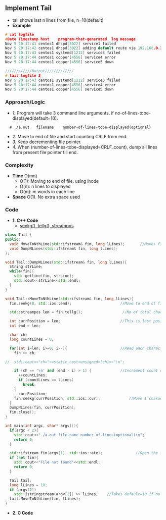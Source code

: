 ## Implement Tail
- tail shows last n lines from file, n=10(default)
- **Example**
```c
# cat logfile
#Date Timestamp host    program-that-generated  log message
Nov 5 20:17:41 centos1 dhcpd[3022] service1 failed
Nov 5 20:17:42 centos1 dhcpd[3022] adding default route via 192.168.0.1 metric 0
Nov 5 20:17:43 centos1 systemd[1212] service3 failed
Nov 5 20:17:44 centos1 copper[4556] service4 error
Nov 5 20:17:44 centos1 copper[4556] service5 down

////////////Output/////////////
# tail logfile 3
Nov 5 20:17:43 centos1 systemd[1212] service3 failed
Nov 5 20:17:44 centos1 copper[4556] service4 error
Nov 5 20:17:44 centos1 copper[4556] service5 down
```

### Approach/Logic
- *1.* Program will take 3 command line arguments. if no-of-lines-tobe-displayed(default=10).
```
  # ./a.out   filename    number-of-lines-tobe-displayed(optional)
```
- *2.* Move to end of file and start counting CRLF from end. 
- *3.* Keep decrementing file pointer. 
- *4.* When (number-of-lines-tobe-displayed=CRLF_count), dump all lines from present file pointer till end.

### Complexity
- **Time** O(mn)
  - O(1): Moving to end of file. using inode
  - O(n): n lines to displayed
  - O(m): m words in each line
- **Space** O(1). No extra space used

### Code
- **1. C++ Code**
  - [seekg(), tellg(), streampos](/Languages/Programming_Languages/c%2B%2B/Libraries_FileHandling/Streams/File_Handling/Functions/README.md)
```c++
class Tail {
public:
  void MoveToNthLine(std::ifstream& fin, long lLines);       //Moves file pointer to nth line from End
  void DumpNLines(std::ifstream& fin, long lLines);
};

void Tail::DumpNLines(std::ifstream& fin, long lLines){
  String strLine;
  while(fin){
    std::getline(fin, strLine);
    std::cout<<strLine<<std::endl;
  }
}

void Tail::MoveToNthLine(std::ifstream& fin, long lLines){
  fin.seekg(0, std::ios::end);                      //Move to end of file

  std::streampos len = fin.tellg();                  //No of total characters in file

  int currPosition = len;                           //This is last position in file
  int end = len;

  char ch;
  long countLines = 0;

  for(int i=len; i>=0; i--){                        //Read each character from end
    fin >> ch;

//  std::cout<<"ch="<<static_cast<unsigned>(ch)<<"\n";

    if (ch == '\n' and (end - i) > 1) {             //Increment count on New line only
      ++countLines;
      if (countLines == lLines)
        break;
    }
    --currPosition;
    fin.seekg(currPosition, std::ios::cur);             //Move 1 character backward
  }
  DumpNLines(fin, currPosition);
  fin.close();
}

int main(int argc, char* argv[]){
  if(argc < 2){
    std::cout<<"./a.out file-name number-of-lines(optional)\n";
    return 0;
  }

  std::ifstream fin(argv[1], std::ios::ate);               //Open the file
  if (not fin){
    std::cout<<"File not found"<<std::endl;
    return 0;
  }

  Tail tail;
  long lLines = 10;
  if (argv[2])
    std::istringstream(argv[2]) >> lLines;    //Takes default=10 if no input provided
  tail.MoveToNthLine(fin, lLines);
}
```

- **2. C Code**
```c

```
